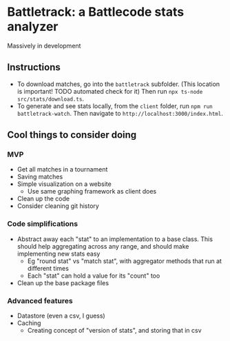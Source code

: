 # Battletrack: a Battlecode stats analyzer

Massively in development

## Instructions

- To download matches, go into the `battletrack` subfolder. (This location is important! TODO automated check for it) Then run `npx ts-node src/stats/download.ts`.
- To generate and see stats locally, from the `client` folder, run `npm run battletrack-watch`.  Then navigate to `http://localhost:3000/index.html`.

## Cool things to consider doing

### MVP

- Get all matches in a tournament
 - Saving matches
- Simple visualization on a website
  - Use same graphing framework as client does
- Clean up the code
- Consider cleaning git history

### Code simplifications

- Abstract away each "stat" to an implementation to a base class. This should help aggregating across any range, and should make implementing new stats easy
  - Eg "round stat" vs "match stat", with aggregator methods that run at different times
  - Each "stat" can hold a value for its "count" too
- Clean up the base package files

### Advanced features

- Datastore (even a csv, I guess)
- Caching
  - Creating concept of "version of stats", and storing that in csv
